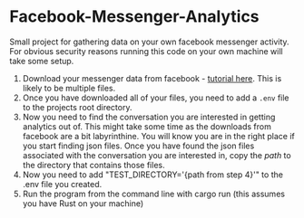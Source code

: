 # Facebook-Messenger-Analytics
Small project for gathering data on your own facebook messenger activity. 
For obvious security reasons running this code on your own machine will take some setup.
1. Download your messenger data from facebook - [tutorial here](https://www.facebook.com/help/messenger-app/713635396288741). This is likely to be multiple files.
2. Once you have downloaded all of your files, you need to add a `.env` file to the projects root directory. 
3. Now you need to find the conversation you are interested in getting analytics out of. This might take some time as the downloads from facebook are a bit labyrinthine. 
You will know you are in the right place if you start finding json files. Once you have found the json files associated with the conversation you are interested in, copy the *path* to the directory that contains those files.
4. Now you need to add "TEST_DIRECTORY='{path from step 4}'" to the .env file you created.
5. Run the program from the command line with cargo run (this assumes you have Rust on your machine) 
